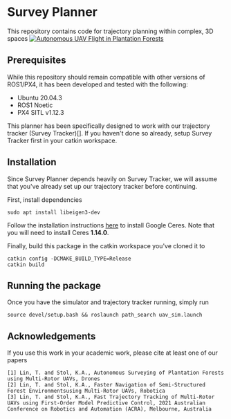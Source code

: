 # Survey Planner
This repository contains code for trajectory planning within complex, 3D spaces
[![Autonomous UAV Flight in Plantation Forests](https://i.ytimg.com/vi/99vuafVdsUM/maxresdefault.jpg)](https://www.youtube.com/watch?v=99vuafVdsUM "Autonomous UAV Flight in Plantation Forests")   

## Prerequisites
While this repository should remain compatible with other versions of ROS1/PX4, it has been developed and tested with the following:

 - Ubuntu 20.04.3
 - ROS1 Noetic
 - PX4 SITL v1.12.3

This planner has been specifically designed to work with our trajectory tracker (Survey Tracker)[]. If you haven't done so already, setup Survey Tracker first in your catkin workspace.

## Installation
Since Survey Planner depends heavily on Survey Tracker, we will assume that you've already set up our trajectory tracker before continuing.

First, install dependencies
```
sudo apt install libeigen3-dev
```

Follow the installation instructions [here](http://ceres-solver.org/installation.html) to install Google Ceres. Note that you will need to install Ceres **1.14.0**.

Finally, build this package in the catkin workspace you've cloned it to
```
catkin config -DCMAKE_BUILD_TYPE=Release
catkin build 
```

## Running the package
Once you have the simulator and trajectory tracker running, simply run

```
source devel/setup.bash && roslaunch path_search uav_sim.launch
```

## Acknowledgements
If you use this work in your academic work, please cite at least one of our papers
```
[1] Lin, T. and Stol, K.A., Autonomous Surveying of Plantation Forests using Multi-Rotor UAVs, Drones
[2] Lin, T. and Stol, K.A., Faster Navigation of Semi-Structured Forest Environmentsusing Multi-Rotor UAVs, Robotica
[3] Lin, T. and Stol, K.A., Fast Trajectory Tracking of Multi-Rotor UAVs using First-Order Model Predictive Control, 2021 Australian Conference on Robotics and Automation (ACRA), Melbourne, Australia
```
